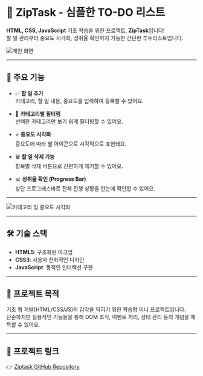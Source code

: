 # 📌 ZipTask - 심플한 TO-DO 리스트

**HTML, CSS, JavaScript** 기초 학습을 위한 프로젝트, **ZipTask**입니다!  
할 일 관리부터 중요도 시각화, 성취율 확인까지 가능한 간단한 투두리스트입니다.  

![메인 화면](https://github.com/jimmyparkminju/Ziptask/assets/169349645/f558df70-8e8d-4d38-8764-6737f2b40734)

---

## 🎯 주요 기능

- ✅ **할 일 추가**  
  카테고리, 할 일 내용, 중요도를 입력하여 등록할 수 있어요.

- 📂 **카테고리별 필터링**  
  선택한 카테고리만 보기 쉽게 필터링할 수 있어요.

- ⭐ **중요도 시각화**  
  중요도에 따라 별 아이콘으로 시각적으로 표현돼요.

- 🗑️ **할 일 삭제 기능**  
  항목별 삭제 버튼으로 간편하게 제거할 수 있어요.

- 📊 **성취율 확인 (Progress Bar)**  
  상단 프로그래스바로 전체 진행 상황을 한눈에 확인할 수 있어요.

---

![카테고리 및 중요도 시각화](https://github.com/jimmyparkminju/Ziptask/assets/169349645/1795634f-b6db-42dd-8973-23c22fec77d7)

---

## 🛠 기술 스택

- **HTML5**: 구조화된 마크업
- **CSS3**: 사용자 친화적인 디자인
- **JavaScript**: 동적인 인터랙션 구현

---

## 🙌 프로젝트 목적

기초 웹 개발(HTML/CSS/JS)의 감각을 익히기 위한 학습형 미니 프로젝트입니다.  
단순하지만 실용적인 기능들을 통해 DOM 조작, 이벤트 처리, 상태 관리 등의 개념을 체득할 수 있어요.

---

## 🔗 프로젝트 링크

👉 [Ziptask GitHub Repository](https://github.com/jimmyparkminju/Ziptask)
